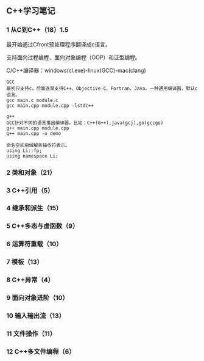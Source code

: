 ## C++学习笔记

### 1 从C到C++（18）1.5

最开始通过Cfront预处理程序翻译成c语言。

支持面向过程编程、面向对象编程（OOP）和泛型编程。

C/C++编译器：windows(cl.exe)-linux(GCC)-mac(clang)

```
GCC
最初只支持c，后面逐渐支持C++、Objective-C、Fortran、Java。一种通用编译器，默认c语言。
gcc main.c module.c
gcc main.cpp module.cpp -lstdc++
```

```
g++
GCC针对不同的语言推出编译器。比如：C++(G++),java(gcj),go(gccgo)
g++ main.cpp module.cpp
g++ main.cpp -o demo
```

```
命名空间用域解析操作符表示。
using Li::fp;
using namespace Li;
```



### 2 类和对象（21）

### 3 C++引用（5）

### 4 继承和派生（15）

### 5 C++多态与虚函数（9）

### 6 运算符重载（10）

### 7 模板（13）

### 8 C++异常（4）

### 9 面向对象进阶（10）

### 10 输入输出流（13）

### 11 文件操作（11）

### 12 C++多文件编程（6）